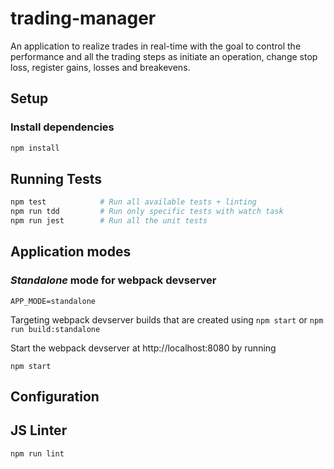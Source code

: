 # trading-manager

An application to realize trades in real-time with the goal to control the performance and all the trading steps as initiate an operation, change stop loss, register gains, losses and breakevens.

## Setup

### Install dependencies

```bash
npm install
```

## Running Tests

```bash
npm test            # Run all available tests + linting
npm run tdd         # Run only specific tests with watch task
npm run jest        # Run all the unit tests
```

## Application modes

### *Standalone* mode for webpack devserver

`APP_MODE=standalone`

Targeting webpack devserver builds that are created using `npm start` or `npm run build:standalone`

Start the webpack devserver at http://localhost:8080 by running

```
npm start
```

## Configuration

## JS Linter

```bash
npm run lint
```
